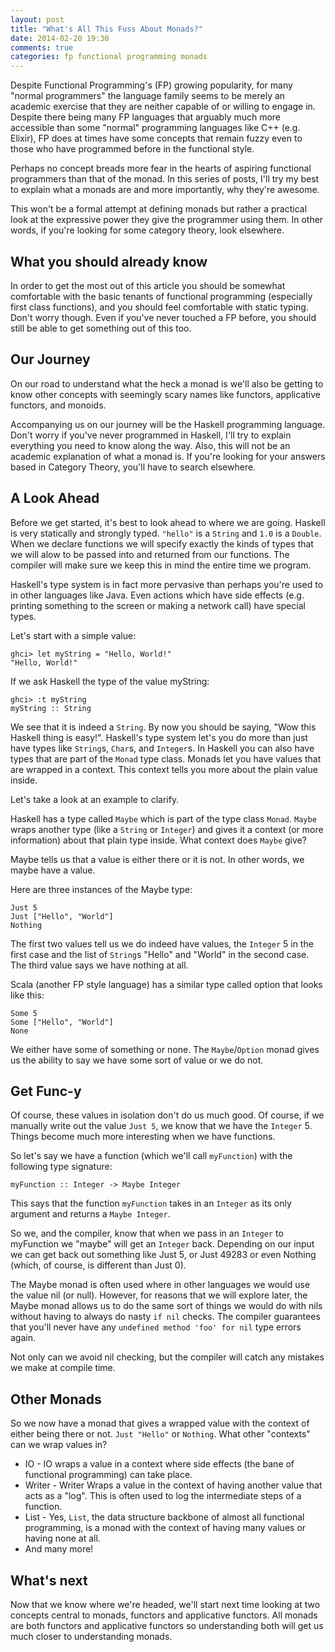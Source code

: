 ```yaml
---
layout: post
title: "What's All This Fuss About Monads?"
date: 2014-02-20 19:30
comments: true
categories: fp functional programming monads
---
```


Despite Functional Programming's (FP) growing popularity, for many "normal
programmers" the language family seems to be merely an academic exercise that
they are neither capable of or willing to engage in. Despite there being many FP
languages that arguably much more accessible than some "normal" programming
languages like C++ (e.g.  Elixir), FP does at times have some concepts that remain
fuzzy even to those who have programmed before in the functional style.

Perhaps no concept breads more fear in the hearts of aspiring functional programmers
than that of the monad. In this series of posts, I'll try my best to explain what a
monads are and more importantly, why they're awesome.

This won't be a formal attempt at defining monads but rather a practical
look at the expressive power they give the programmer using them. In other
words, if you're looking for some category theory, look elsewhere.

## What you should already know

In order to get the most out of this article you should be somewhat comfortable with the
basic tenants of functional programming (especially first class functions), and you
should feel comfortable with static typing. Don't worry though. Even if you've never
touched a FP before, you should still be able to get something out of this too.

## Our Journey

On our road to understand what the heck a monad is we'll also be getting to
know other concepts with seemingly scary names like functors, applicative functors, and
monoids.

Accompanying us on our journey will be the Haskell programming language. Don't worry
if you've never programmed in Haskell, I'll try to explain everything you need to
know along the way. Also, this will not be an academic explanation of what a monad is.
If you're looking for your answers based in Category Theory, you'll have to search
elsewhere.

## A Look Ahead

Before we get started, it's best to look ahead to where we are going. Haskell
is very statically and strongly typed. `"hello"` is a `String` and `1.0` is a
`Double`. When we declare functions we will specify exactly the kinds of types
that we will alow to be passed into and returned from our functions. The compiler
will make sure we keep this in mind the entire time we program.

Haskell's type system is in fact more pervasive than perhaps you're
used to in other languages like Java. Even actions which have side effects (e.g.
printing something to the screen or making a network call) have special types.

Let's start with a simple value:

```
ghci> let myString = "Hello, World!"
"Hello, World!"
```

If we ask Haskell the type of the value myString:

```
ghci> :t myString
myString :: String
```

We see that it is indeed a `String`. By now you should be saying, "Wow this
Haskell thing is easy!". Haskell's type system let's you do more than just have
types like `String`s, `Char`s, and `Integer`s. In Haskell you can also have
types that are part of the `Monad` type class. Monads let you have values that
are wrapped in a context. This context tells you more about the plain value
inside.

Let's take a look at an example to clarify.

Haskell has a type called `Maybe` which is part of the type class `Monad`.
`Maybe` wraps another type (like a `String` or `Integer`) and gives it a context
(or more information) about that plain type inside. What context does `Maybe` give?

Maybe tells us that a value is either there or it is not. In other words,
we maybe have a value.

Here are three instances of the Maybe type:

```
Just 5
Just ["Hello", "World"]
Nothing
```

The first two values tell us we do indeed have values, the `Integer` 5 in the
first case and the list of `String`s "Hello" and "World" in the second case. The
third value says we have nothing at all.

Scala (another FP style language) has a similar type called option that looks
like this:

```
Some 5
Some ["Hello", "World"]
None
```

We either have some of something or none. The `Maybe`/`Option` monad gives us
the ability to say we have some sort of value or we do not.

## Get Func-y

Of course, these values in isolation don't do us much good. Of course, if we
manually write out the value `Just 5`, we know that we have the `Integer` 5.
Things become much more interesting when we have functions.

So let's say we have a function (which we'll call `myFunction`) with the following type signature:

```
myFunction :: Integer -> Maybe Integer
```

This says that the function `myFunction` takes in an `Integer` as its only
argument and returns a `Maybe Integer`.

So we, and the compiler, know that when we pass in an `Integer` to myFunction we
"maybe" will get an `Integer` back. Depending on our input we can get back out
something like Just 5, or Just 49283 or even Nothing (which, of course, is different than
Just 0).

The Maybe monad is often used where in other languages we would use the value
nil (or null). However, for reasons that we will explore later, the Maybe monad
allows us to do the same sort of things we would do with nils without having to
always do nasty `if nil` checks. The compiler guarantees that you'll never have
any `undefined method 'foo' for nil` type errors again.

Not only can we avoid nil checking, but the compiler will catch any mistakes we
make at compile time.

## Other Monads

So we now have a monad that gives a wrapped value with the context of either being
there or not. `Just "Hello"` or `Nothing`. What other "contexts" can we wrap values
in?

* IO - IO wraps a value in a context where side effects (the bane of
  functional programming) can take place.
* Writer - Writer Wraps a value in the context of having another value that
  acts as a "log". This is often used to log the intermediate steps of a
  function.
* List - Yes, `List`, the data structure backbone of almost all functional
  programming, is a monad with the context of having many values or having none
  at all.
* And many more!

## What's next

Now that we know where we're headed, we'll start next time looking at two
concepts central to monads, functors and applicative functors. All monads are
both functors and applicative functors so understanding both will get us much
closer to understanding monads.
